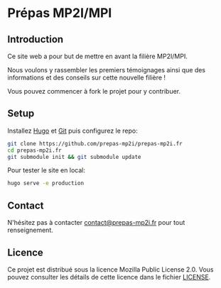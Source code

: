 # Prépas MP2I/MPI

## Introduction

Ce site web a pour but de mettre en avant la filière MP2I/MPI.

Nous voulons y rassembler les premiers témoignages ainsi que des informations et des conseils sur cette nouvelle filière !

Vous pouvez commencer à fork le projet pour y contribuer.

## Setup

Installez [Hugo](https://gohugo.io/getting-started/installing/) et [Git](https://git-scm.com/book/fr/v2/D%C3%A9marrage-rapide-Installation-de-Git) puis configurez le repo:

```sh
git clone https://github.com/prepas-mp2i/prepas-mp2i.fr
cd prepas-mp2i.fr
git submodule init && git submodule update
```

Pour tester le site en local:

```sh
hugo serve -e production
```

## Contact

N'hésitez pas à contacter [contact@prepas-mp2i.fr](mailto:contact@prepas-mp2i.fr) pour tout renseignement.

## Licence

Ce projet est distribué sous la licence Mozilla Public License 2.0. Vous pouvez consulter les détails de cette licence dans le fichier [LICENSE](https://github.com/prepas-mp2i/prepas-mp2i.fr/blob/master/LICENSE).
